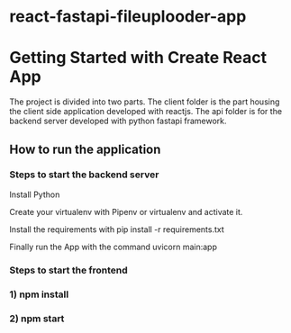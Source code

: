# react-fastapi-fileuplooder-app
# Getting Started with Create React App

The project is divided into two parts. The client folder is the part housing the client side application developed with reactjs. The api folder is for 
the backend server developed with python fastapi framework.

## How to run the application

### Steps to start the backend server
Install Python

Create your virtualenv with Pipenv or virtualenv and activate it.

Install the requirements with pip install -r requirements.txt

Finally run the App with the command uvicorn main:app

### Steps to start the frontend

### 1) npm install
### 2) npm start
